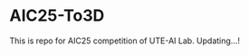 <h1 text-align:center;">AIC25-To3D</h1>
This is repo for AIC25 competition of UTE-AI Lab. Updating...!
